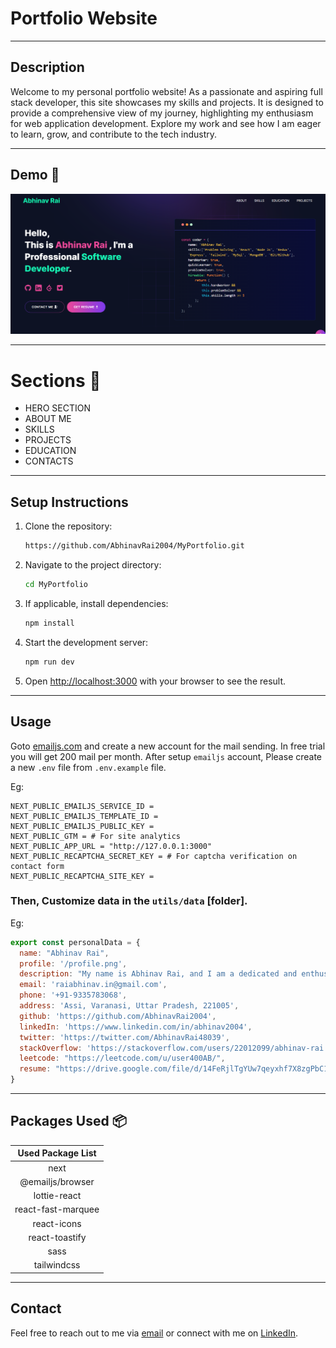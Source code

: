 # Portfolio Website
---

## Description

Welcome to my personal portfolio website! As a passionate and aspiring full stack developer, this site showcases my skills and projects. It is designed to provide a comprehensive view of my journey, highlighting my enthusiasm for web application development. Explore my work and see how I am eager to learn, grow, and contribute to the tech industry.

---
## Demo :movie_camera:

![](./public/image/screen.png)

---

# Sections :bookmark:

- HERO SECTION
- ABOUT ME
- SKILLS
- PROJECTS
- EDUCATION
- CONTACTS

---

## Setup Instructions

1. Clone the repository:
    ```bash
    https://github.com/AbhinavRai2004/MyPortfolio.git
    ```
2. Navigate to the project directory:
    ```bash
    cd MyPortfolio
    ```
3. If applicable, install dependencies:
    ```bash
    npm install
    ```
4. Start the development server:
    ```bash
    npm run dev
    ```
5. Open [http://localhost:3000](http://localhost:3000) with your browser to see the result.

---
## Usage

Goto [emailjs.com](https://www.emailjs.com/) and create a new account for the mail sending. In free trial you will get 200 mail per month. After setup `emailjs` account, Please create a new `.env` file from `.env.example` file.

Eg:

```env
NEXT_PUBLIC_EMAILJS_SERVICE_ID =
NEXT_PUBLIC_EMAILJS_TEMPLATE_ID =
NEXT_PUBLIC_EMAILJS_PUBLIC_KEY =
NEXT_PUBLIC_GTM = # For site analytics
NEXT_PUBLIC_APP_URL = "http://127.0.0.1:3000"
NEXT_PUBLIC_RECAPTCHA_SECRET_KEY = # For captcha verification on contact form
NEXT_PUBLIC_RECAPTCHA_SITE_KEY =
```

### Then, Customize data in the `utils/data` [folder].

Eg:

```javascript
export const personalData = {
  name: "Abhinav Rai",
  profile: '/profile.png',
  description: "My name is Abhinav Rai, and I am a dedicated and enthusiastic programmer. I am a quick learner with a strong self-learning attitude, always eager to explore and master new technologies. I have a passion for problem-solving and a deep interest in all aspects of web application development. My core skill lies in ReactJs, NodeJs, JavaScript, and I enjoy leveraging it to create open and accessible web solutions. I am open to any job opportunities that align with my skills and interests.",
  email: 'raiabhinav.in@gmail.com',
  phone: '+91-9335783068',
  address: 'Assi, Varanasi, Uttar Pradesh, 221005',
  github: 'https://github.com/AbhinavRai2004',
  linkedIn: 'https://www.linkedin.com/in/abhinav2004',
  twitter: 'https://twitter.com/AbhinavRai48039',
  stackOverflow: 'https://stackoverflow.com/users/22012099/abhinav-rai',
  leetcode: "https://leetcode.com/u/user400AB/",
  resume: "https://drive.google.com/file/d/14FeRjlTgYUw7qeyxhf7X8zgPbC1Tf-Uz/view?usp=drive_link"
}
```
---


## Packages Used :package:

| Used Package List  |
| :----------------: |
|        next        |
|  @emailjs/browser  |
|    lottie-react    |
| react-fast-marquee |
|    react-icons     |
|   react-toastify   |
|        sass        |
|    tailwindcss     |

---
## Contact

Feel free to reach out to me via [email](mailto:raiabhinav.in@example.com) or connect with me on [LinkedIn](https://www.linkedin.com/in/abhinav2004).

